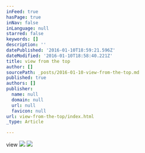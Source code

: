 ```yaml
---
inFeed: true
hasPage: true
inNav: false
inLanguage: null
starred: false
keywords: []
description: ''
datePublished: '2016-01-10T18:59:21.596Z'
dateModified: '2016-01-10T18:58:40.221Z'
title: view from the top
author: []
sourcePath: _posts/2016-01-10-view-from-the-top.md
published: true
authors: []
publisher:
  name: null
  domain: null
  url: null
  favicon: null
url: view-from-the-top/index.html
_type: Article

---
```

view
![](https://the-grid-user-content.s3-us-west-2.amazonaws.com/29fb6390-ae07-43b9-9fdc-edc32eb864d8.jpg)
![](https://the-grid-user-content.s3-us-west-2.amazonaws.com/e58d1bf7-b5be-43e6-9bbf-4b501552a5d1.jpg)